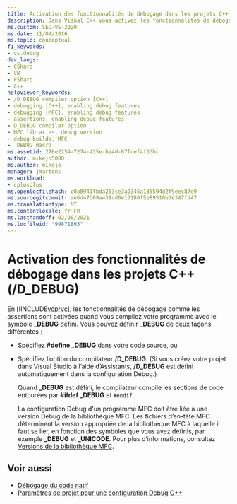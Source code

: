 ```yaml
---
title: Activation des fonctionnalités de débogage dans les projets C++ (-D_DEBUG) | Microsoft Docs
description: Dans Visual C++ vous activez les fonctionnalités de débogage en définissant _DEBUG. Apprenez à effectuer cette opération et découvrez comment lier un programme MFC pour le déboguer.
ms.custom: SEO-VS-2020
ms.date: 11/04/2016
ms.topic: conceptual
f1_keywords:
- vs.debug
dev_langs:
- CSharp
- VB
- FSharp
- C++
helpviewer_keywords:
- /D_DEBUG compiler option [C++]
- debugging [C++], enabling debug features
- debugging [MFC], enabling debug features
- assertions, enabling debug features
- D_DEBUG compiler option
- MFC libraries, debug version
- debug builds, MFC
- _DEBUG macro
ms.assetid: 276e2254-7274-435e-ba4d-67fcef4f33bc
author: mikejo5000
ms.author: mikejo
manager: jmartens
ms.workload:
- cplusplus
ms.openlocfilehash: c0a8941fbda263ce3a2345a135594d2f9eec87e9
ms.sourcegitcommit: ae6d47b09a439cd0e13180f5e89510e3e347fd47
ms.translationtype: MT
ms.contentlocale: fr-FR
ms.lasthandoff: 02/08/2021
ms.locfileid: "99871895"
---
```

# <a name="enabling-debug-features-in-c-projects-d_debug"></a>Activation des fonctionnalités de débogage dans les projets C++ (/D_DEBUG)
En [!INCLUDE[vcprvc](../code-quality/includes/vcprvc_md.md)], les fonctionnalités de débogage comme les assertions sont activées quand vous compilez votre programme avec le symbole **_DEBUG** défini. Vous pouvez définir **_DEBUG** de deux façons différentes :

- Spécifiez **#define _DEBUG** dans votre code source, ou

- Spécifiez l’option du compilateur **/D_DEBUG**. (Si vous créez votre projet dans Visual Studio à l’aide d’Assistants, **/D_DEBUG** est défini automatiquement dans la configuration Debug.)

  Quand **_DEBUG** est défini, le compilateur compile les sections de code entourées par **#ifdef _DEBUG** et `#endif`.

  La configuration Debug d'un programme MFC doit être liée à une version Debug de la bibliothèque MFC. Les fichiers d’en-tête MFC déterminent la version appropriée de la bibliothèque MFC à laquelle il faut se lier, en fonction des symboles que vous avez définis, par exemple **_DEBUG** et **_UNICODE**. Pour plus d’informations, consultez [Versions de la bibliothèque MFC](/cpp/mfc/mfc-library-versions).

## <a name="see-also"></a>Voir aussi
- [Débogage du code natif](../debugger/debugging-native-code.md)
- [Paramètres de projet pour une configuration Debug C++](../debugger/project-settings-for-a-cpp-debug-configuration.md)